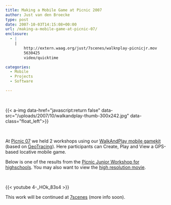 ```yaml
---
title: Making a Mobile Game at Picnic 2007
author: Just van den Broecke
type: post
date: 2007-10-03T14:15:08+00:00
url: /making-a-mobile-game-at-picnic-07/
enclosure:
  - |
    |
        http://extern.waag.org/just/7scenes/walknplay-picnicjr.mov
        5630425
        video/quicktime

categories:
  - Mobile
  - Projects
  - Software

---
```

<!--
<img loading="lazy" class="alignleft wp-image-279 size-medium" src="uploads/2007/10/walkandplay-thumb-300x242.jpg" alt="walkandplay-thumb" width="300" height="242" srcset="https://justobjects.nl/wp-content/uploads/2007/10/walkandplay-thumb-300x242.jpg 300w, https://justobjects.nl/wp-content/uploads/2007/10/walkandplay-thumb-185x150.jpg 185w, https://justobjects.nl/wp-content/uploads/2007/10/walkandplay-thumb-150x121.jpg 150w, https://justobjects.nl/wp-content/uploads/2007/10/walkandplay-thumb.jpg 428w" sizes="(max-width: 300px) 100vw, 300px" />
-->

&nbsp;

{{< a-img data-href="javascript:return false" data-src="/uploads/2007/10/walkandplay-thumb-300x242.jpg" data-class="float_left">}}

&nbsp;

At [Picnic 07][2] we held 2 workshops using our [WalkAndPlay mobile gamekit][3] (based on [GeoTracing][4]). Here participants can Create, Play and View a GPS-based locative mobile game.

Below is one of the results from the [Picnic Junior Workshop for highschools][5]. You may also want to view the [high resolution movie][6].

&nbsp;

{{< youtube 4-_HOk_83s4 >}}

This work will be continued at [7scenes][7] (more info soon).

 [1]: uploads/2007/10/walkandplay-thumb.jpg
 [2]: http://www.picnicnetwork.org
 [3]: http://walkandplay.com
 [4]: http://www.geotracing.com
 [5]: http://www.picnicnetwork.org/article-7287-en.html
 [6]: http://extern.waag.org/just/7scenes/walknplay-picnicjr.mov
 [7]: http://7scenes.com
